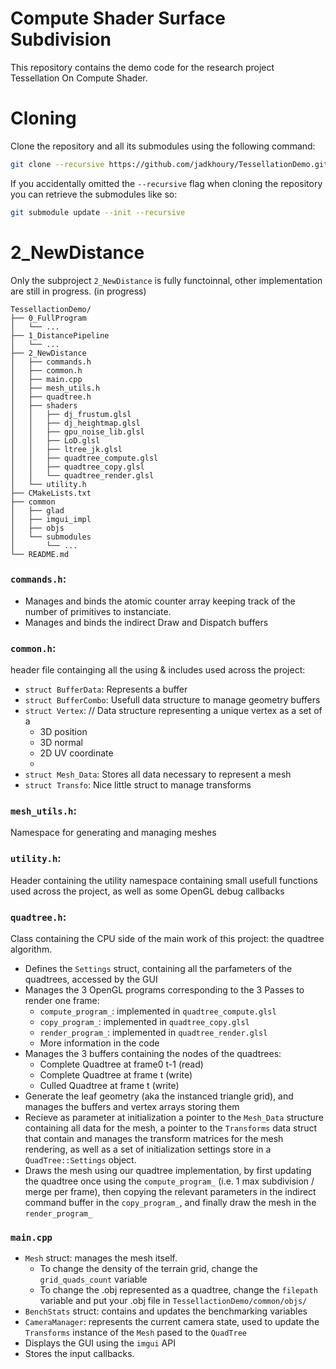 # Compute Shader Surface Subdivision

This repository contains the demo code for the research project Tessellation On Compute Shader.

# Cloning

Clone the repository and all its submodules using the following command:
```sh
git clone --recursive https://github.com/jadkhoury/TessellationDemo.git
```

If you accidentally omitted the `--recursive` flag when cloning the repository you can retrieve the submodules like so:
```sh
git submodule update --init --recursive
```


# 2_NewDistance
Only the subproject `2_NewDistance` is fully functoinnal, other implementation are still in progress.
(in progress)
```
TessellactionDemo/
├── 0_FullProgram
│   └── ...
├── 1_DistancePipeline
│   └── ...
├── 2_NewDistance
│   ├── commands.h
│   ├── common.h
│   ├── main.cpp
│   ├── mesh_utils.h
│   ├── quadtree.h
│   ├── shaders
│   │   ├── dj_frustum.glsl
│   │   ├── dj_heightmap.glsl
│   │   ├── gpu_noise_lib.glsl
│   │   ├── LoD.glsl
│   │   ├── ltree_jk.glsl
│   │   ├── quadtree_compute.glsl
│   │   ├── quadtree_copy.glsl
│   │   └── quadtree_render.glsl
│   └── utility.h
├── CMakeLists.txt
├── common
│   ├── glad
│   ├── imgui_impl
│   ├── objs
│   └── submodules
│       └── ...
└── README.md
```

### `commands.h`:  
* Manages and binds the atomic counter array keeping track of the number of primitives to instanciate. 
* Manages and binds the indirect Draw and Dispatch buffers

### `common.h`: 
header file containging all the using & includes used across the project: 
* `struct BufferData`: Represents a buffer
* `struct BufferCombo`: Usefull data structure to manage geometry buffers 
* `struct Vertex`: // Data structure representing a unique vertex as a set of a
    * 3D position
    * 3D normal
    * 2D UV coordinate
    * 
* `struct Mesh_Data`: Stores all data necessary to represent a mesh
* `struct Transfo`:  Nice little struct to manage transforms

###  `mesh_utils.h`: 
Namespace for generating and managing meshes

### `utility.h`:
Header containing the utility namespace containing small usefull functions used across the project, as well as some OpenGL debug callbacks

### `quadtree.h`:
Class containing the CPU side of the main work of this project: the quadtree algorithm.
* Defines the `Settings` struct, containing all the parfameters of the quadtrees, accessed by the GUI
* Manages the 3 OpenGL programs corresponding to the 3 Passes to render one frame: 
    * `compute_program_`: implemented in `quadtree_compute.glsl`
    * `copy_program_`: implemented in `quadtree_copy.glsl`
    * `render_program_`: implemented in `quadtree_render.glsl`
    * More information in the code
* Manages the 3 buffers containing the nodes of the quadtrees: 
    * Complete Quadtree at frame0 t-1 (read)
    * Complete Quadtree at frame t (write)
    * Culled Quadtree at frame t (write)
* Generate the leaf geometry (aka the instanced triangle grid), and manages the buffers and vertex arrays storing them
* Recieve as parameter at initialization a pointer to the `Mesh_Data` structure containing all data for the mesh, a pointer to the `Transforms` data struct that contain and manages the transform matrices for the mesh rendering, as well as a set of initialization settings store in a `QuadTree::Settings` object.
* Draws the mesh using our quadtree implementation, by first updating the quadtree once using the `compute_program_` (i.e. 1 max subdivision / merge per frame), then copying the relevant parameters in the indirect command buffer in the `copy_program_`, and finally draw the mesh in the `render_program_`

### `main.cpp`
* `Mesh` struct: manages the mesh itself. 
    * To change the density of the terrain grid, change the `grid_quads_count` variable
    * To change the .obj represented as a quadtree, change the `filepath` variable and put your .obj file in `TessellactionDemo/common/objs/`
* `BenchStats` struct: contains and updates the benchmarking variables
* `CameraManager`: represents the current camera state, used to update the `Transforms` instance of the `Mesh` pased to the `QuadTree`  
* Displays the GUI using the `imgui` API
* Stores the input callbacks.

